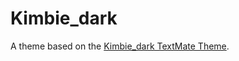# Kimbie_dark

A theme based on the [Kimbie_dark TextMate Theme](http://colorsublime.com/theme/Kimbie_dark).
